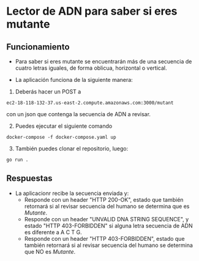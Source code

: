 # Lector de ADN para saber si eres mutante

## Funcionamiento
- Para saber si eres mutante se encuentrarán más de una secuencia de cuatro letras
iguales, de forma oblicua, horizontal o vertical.

- La aplicación funciona de la siguiente manera:

1. Deberás hacer un POST a 
```
ec2-18-118-132-37.us-east-2.compute.amazonaws.com:3000/mutant 
```
con un json que contenga la secuencia de ADN a revisar.

2. Puedes ejecutar el siguiente comando 
```
docker-compose -f docker-compose.yaml up
```
3. También puedes clonar el repositorio, luego:
```
go run .
```

## Respuestas
- La aplicacionr recibe la secuencia enviada y:
    - Responde con un header "HTTP 200-OK", estado que también retornará si al revisar secuencia del humano se determina que es *Mutante*.
    - Responde con un header "UNVALID DNA STRING SEQUENCE", y estado "HTTP 403-FORBIDDEN" si alguna letra secuencia de ADN es diferente a A C T G.
    - Responde con un header "HTTP 403-FORBIDDEN", estado que también retornará si al revisar secuencia del humano se determina que NO es *Mutante*.


